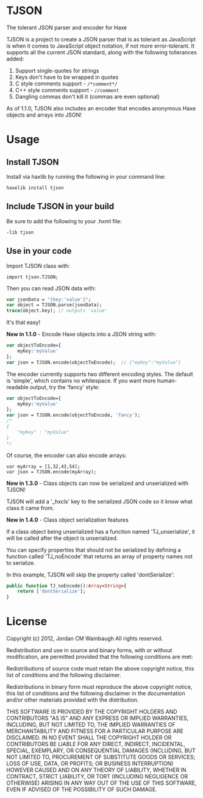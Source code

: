 TJSON
=====

The tolerant JSON parser and encoder for Haxe

TJSON is a project to create a JSON parser that is as tolerant as JavaScript is when it comes to JavaScript object notation, if not more error-tolerant.
It supports all the current JSON standard, along with the following tollerances added:

1. Support single-quotes for strings
2. Keys don't have to be wrapped in quotes
3. C style comments support - `/*comment*/`
4. C++ style comments support - `//comment`
5. Dangling commas don't kill it (commas  are even optional)

As of 1.1.0, TJSON also includes an encoder that encodes anonymous Haxe objects and arrays into JSON!

Usage
=====

Install TJSON
-------------

Install via haxlib by running the following in your command line:

	haxelib install tjson


Include TJSON in your build
---------------------------
Be sure to add the following to your .hxml file:

	-lib tjson


Use in your code
----------------

Import TJSON class with:

	import tjson.TJSON;

Then you can read JSON data with:

```haxe
var jsonData = "{key:'value'}";
var object = TJSON.parse(jsonData);
trace(object.key); // outputs 'value'
```

It's that easy!

**New in 1.1.0** - Encode Haxe objects into a JSON string with:

```haxe
var objectToEncode={
	myKey:'myValue'
};
var json = TJSON.encode(objectToEncode);  // {"myKey":"myValue"}
```

The encoder currently supports two different encoding styles. The default is 'simple', which contains no whitespace. If you want more human-readable output, try the 'fancy' style:

```haxe
var objectToEncode={
	myKey:'myValue'
};
var json = TJSON.encode(objectToEncode, 'fancy');
/*
{
	"myKey" : "myValue"
}
*/
```

Of course, the encoder can also encode arrays:

	var myArray = [1,32,43,54];
	var json = TJSON.encode(myArray);


**New in 1.3.0** - Class objects can now be serialized and unserialized with TJSON!

TJSON will add a '_hxcls' key to the serialized JSON code so it know what class it came from.


**New in 1.4.0** - Class object serialization features

If a class object being unserialized has a function named 'TJ_unserialize', it will be called after the object is unserialized.

You can specify properties that should not be serialized by defining a function called 'TJ_noEncode' that returns an array of property names not to serialize.

In this example, TJSON will skip the property called 'dontSerialize':

```haxe    
public function TJ_noEncode():Array<String>{
	return ['dontSerialize'];
}
```

License
=======

Copyright (c) 2012, Jordan CM Wambaugh
All rights reserved.

Redistribution and use in source and binary forms, with or without modification, are permitted provided that the following conditions are met:

Redistributions of source code must retain the above copyright notice, this list of conditions and the following disclaimer.

Redistributions in binary form must reproduce the above copyright notice, this list of conditions and the following disclaimer in the documentation and/or other materials provided with the distribution.

THIS SOFTWARE IS PROVIDED BY THE COPYRIGHT HOLDERS AND CONTRIBUTORS "AS IS" AND ANY EXPRESS OR IMPLIED WARRANTIES, INCLUDING, BUT NOT LIMITED TO, THE IMPLIED WARRANTIES OF MERCHANTABILITY AND FITNESS FOR A PARTICULAR PURPOSE ARE DISCLAIMED. IN NO EVENT SHALL THE COPYRIGHT HOLDER OR CONTRIBUTORS BE LIABLE FOR ANY DIRECT, INDIRECT, INCIDENTAL, SPECIAL, EXEMPLARY, OR CONSEQUENTIAL DAMAGES (INCLUDING, BUT NOT LIMITED TO, PROCUREMENT OF SUBSTITUTE GOODS OR SERVICES; LOSS OF USE, DATA, OR PROFITS; OR BUSINESS INTERRUPTION) HOWEVER CAUSED AND ON ANY THEORY OF LIABILITY, WHETHER IN CONTRACT, STRICT LIABILITY, OR TORT (INCLUDING NEGLIGENCE OR OTHERWISE) ARISING IN ANY WAY OUT OF THE USE OF THIS SOFTWARE, EVEN IF ADVISED OF THE POSSIBILITY OF SUCH DAMAGE.

